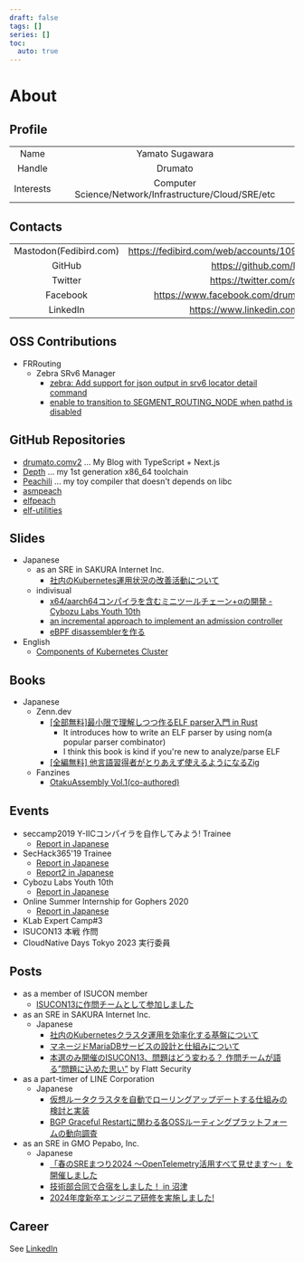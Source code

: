 ```yaml
---
draft: false
tags: []
series: []
toc:
  auto: true
---
```


# About

## Profile

| | |
|:--:|:--:|
| Name | Yamato Sugawara |
| Handle | Drumato |
| Interests | Computer Science/Network/Infrastructure/Cloud/SRE/etc |

## Contacts

|||
|:--:|:--:|
| Mastodon(Fedibird.com) | https://fedibird.com/web/accounts/109549000662603403/about |
| GitHub | <https://github.com/Drumato> |
| Twitter| <https://twitter.com/drumato/> |
| Facebook | <https://www.facebook.com/drumato.yamato.sugawara>|
| LinkedIn| <https://www.linkedin.com/in/drumato/>|

## OSS Contributions

- FRRouting
  - Zebra SRv6 Manager
    - [zebra: Add support for json output in srv6 locator detail command](https://github.com/FRRouting/frr/pull/9899)
    - [enable to transition to SEGMENT_ROUTING_NODE when pathd is disabled](https://github.com/FRRouting/frr/pull/10350)

## GitHub Repositories

- [drumato.comv2](https://github.com/Drumato/drumato.comv2) ... My Blog with TypeScript + Next.js
- [Depth](https://github.com/Drumato/Depth) ... my 1st generation x86_64 toolchain
- [Peachili](https://github.com/Drumato/Peachili) ... my toy compiler that doesn't depends on libc
- [asmpeach](https://github.com/Drumato/asmpeach)
- [elfpeach](https://github.com/Drumato/elfpeach)
- [elf-utilities](https://github.com/Drumato/elf-utilities)

## Slides

- Japanese
  - as an SRE in SAKURA Internet Inc.
    - [社内のKubernetes運用状況の改善活動について](https://speakerdeck.com/drumato/activities-about-kubernetes-operation-improvements-as-an-sre)
  - indivisual
    - [x64/aarch64コンパイラを含むミニツールチェーン+αの開発 - Cybozu Labs Youth 10th](https://speakerdeck.com/drumato/cybozu-labs-youth-10th)
    - [an incremental approach to implement an admission controller](https://speakerdeck.com/drumato/an-incremental-approach-to-implement-an-admission-controller)
    - [eBPF disassemblerを作る](https://speakerdeck.com/drumato/writing-an-experimental-ebpf-disassembler)
- English
  - [Components of Kubernetes Cluster](https://speakerdeck.com/drumato/components-of-kubernetes-cluster)

## Books

- Japanese
  - Zenn.dev
    - [[全部無料]最小限で理解しつつ作るELF parser入門 in Rust](https://zenn.dev/drumato/books/afc3e00a4c7f1d)
      - It introduces how to write an ELF parser by using nom(a popular parser combinator)
      - I think this book is kind if you're new to analyze/parse ELF
    - [[全編無料] 他言語習得者がとりあえず使えるようになるZig](https://zenn.dev/drumato/books/learn-zig-to-be-a-beginner)
  - Fanzines
    - [OtakuAssembly Vol.1(co-authored)](https://booth.pm/ja/items/1578084)

## Events

- seccamp2019 Y-ⅡCコンパイラを自作してみよう! Trainee
  - [Report in Japanese](https://www.drumato.com/ja/posts/c-compiler-at-seccamp2019/)
- SecHack365'19 Trainee
  - [Report in Japanese](https://www.drumato.com/ja/posts/execution-program-infra-at-sechack365/)
  - [Report2 in Japanese](https://www.drumato.com/ja/posts/execution-program-infra-in-rust/)
- Cybozu Labs Youth 10th
  - [Report in Japanese](https://www.drumato.com/ja/posts/cybozu-labs-youth-10th/)
- Online Summer Internship for Gophers 2020
  - [Report in Japanese](https://www.drumato.com/ja/posts/online-summer-internship-for-gophers-2020/)
- KLab Expert Camp#3
- ISUCON13 本戦 作問
- CloudNative Days Tokyo 2023 実行委員

## Posts

- as a member of ISUCON member
  - [ISUCON13に作問チームとして参加しました](https://www.drumato.com/ja/diaries/isucon13/)
- as an SRE in SAKURA Internet Inc.
  - Japanese
    - [社内のKubernetesクラスタ運用を効率化する基盤について](https://knowledge.sakura.ad.jp/31773/)
    - [マネージドMariaDBサービスの設計と仕組みについて](https://knowledge.sakura.ad.jp/35102/)
    - [本選のみ開催のISUCON13、問題はどう変わる？ 作問チームが語る”問題に込めた思い”](https://flatt.tech/magazine/entry/20231107_isucon13_question) by Flatt Security
- as a part-timer of LINE Corporation
  - Japanese
    - [仮想ルータクラスタを自動でローリングアップデートする仕組みの検討と実装](https://engineering.linecorp.com/ja/blog/rollingupdate-vrouter-cluster/)
    - [BGP Graceful Restartに関わる各OSSルーティングプラットフォームの動向調査](https://engineering.linecorp.com/ja/blog/oss-routing-platform-involved-in-bgp-graceful-restart/)
- as an SRE in GMO Pepabo, Inc.
  - Japanese
    - [「春のSREまつり2024 〜OpenTelemetry活用すべて見せます〜」を開催しました](https://tech.pepabo.com/2024/05/17/pepabo-tech-sre-maturi-2024-otel/)
    - [技術部合同で合宿をしました！ in 沼津](https://tech.pepabo.com/2024/07/24/development-camp-in-numazu/)
    - [2024年度新卒エンジニア研修を実施しました!](https://tech.pepabo.com/2024/09/03/2024-engineer-training/)
   
## Career

See [LinkedIn](https://www.linkedin.com/in/drumato/)  

